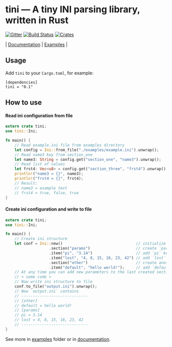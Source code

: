 # tini &mdash; A tiny INI parsing library, written in Rust

[![Gitter](https://badges.gitter.im/pinecrew/tiny-ini.svg)](https://gitter.im/pinecrew/tiny-ini?utm_source=badge&utm_medium=badge&utm_campaign=pr-badge&utm_content=badge)
[![Build Status](https://travis-ci.org/pinecrew/tini.svg?branch=master)](https://travis-ci.org/pinecrew/tini)
[![Crates](https://img.shields.io/crates/v/tini.svg)](https://crates.io/crates/tini)

| [Documentation](http://pinecrew.github.io/tini/tini/) |
[Examples](./examples) |

## Usage

Add `tini` to your `Cargo.toml`, for example:
```
[dependencies]
tini = "0.1"
```

## How to use

#### Read ini configuration from file

```rust
extern crate tini;
use tini::Ini;

fn main() {
    // Read example.ini file from examples directory
    let config = Ini::from_file("./examples/example.ini").unwrap();
    // Read name3 key from section_one
    let name3: String = config.get("section_one", "name3").unwrap();
    // Read list of values
    let frst4: Vec<u8> = config.get("section_three", "frst4").unwrap();
    println!("name3 = {}", name3);
    println!("frst4 = {}", frst4);
    // Result:
    // name3 = example text
    // frst4 = true, false, true
}
```

#### Create ini configuration and write to file

```rust
extern crate tini;
use tini::Ini;

fn main() {
    // Create ini structure
    let conf = Ini::new()                                // initialize Ini
                   .section("params")                    // create `params` section
                   .item("pi", "3.14")                   // add `pi` key
                   .item("lost", "4, 8, 15, 16, 23, 42") // add `lost` list
                   .section("other")                     // create another section
                   .item("default", "hello world!");     // add `default` key to `other` section
    // At any time you can add new parameters to the last created section
    // < some code >
    // Now write ini structure to file
    conf.to_file("output.ini").unwrap();
    // Now `output.ini` contains
    // -----------------------------
    // [other]
    // default = hello world!
    // [params]
    // pi = 3.14
    // lost = 4, 8, 15, 16, 23, 42
    // -----------------------------
}
```

See more in [examples](./examples) folder or in [documentation](http://pinecrew.github.io/tini/tini/).
